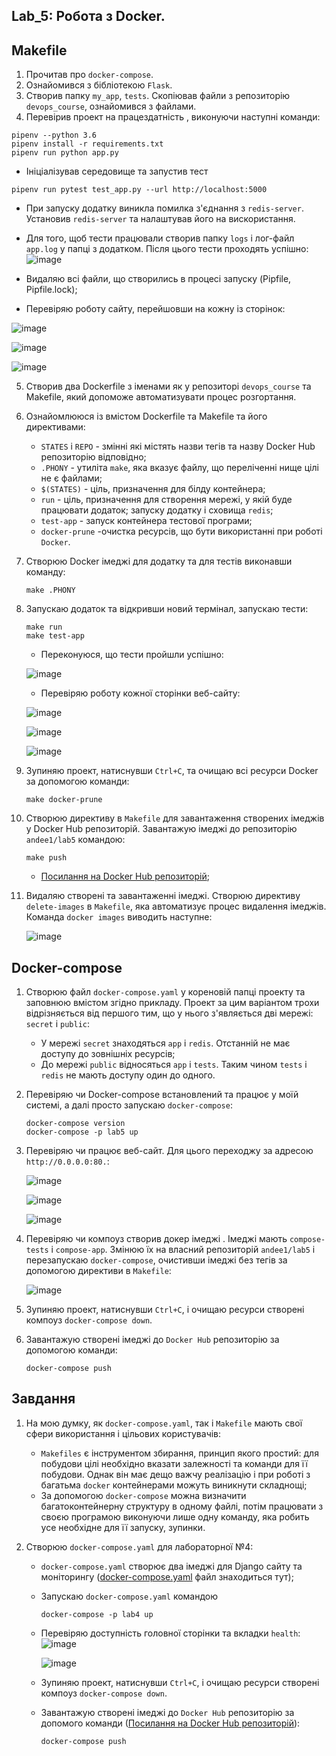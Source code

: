 ## Lab_5: Робота з Docker.

Makefile
---
1. Прочитав про `docker-compose`.
2. Ознайомився з бібліотекою `Flask`.
3. Створив папку `my_app`, `tests`. Скопіював файли з репозиторію `devops_course`, ознайомився з файлами.
4. Перевірив проект на працездатність , виконуючи наступні команди:
````
pipenv --python 3.6
pipenv install -r requirements.txt
pipenv run python app.py
````
+ Ініціалізував середовище та запустив тест
````
pipenv run pytest test_app.py --url http://localhost:5000
````
   - При запуску додатку виникла помилка з'єднання з  `redis-server`. Установив `redis-server` та налаштував його на вискористання.
   - Для того, щоб тести працювали створив папку `logs` і лог-файл `app.log` у папці з додатком. Після цього тести проходять успішно:
![image](img/1.jpg)
   
   - Видаляю всі файли, що створились в процесі запуску (Pipfile, Pipfile.lock);
    
   - Перевіряю роботу сайту, перейшовши на кожну із сторінок:
   
   ![image](img/2.jpg)
   
   ![image](img/3.jpg)
   
   ![image](img/4.jpg)

5. Створив два Dockerfile з іменами як у репозиторі `devops_course` та Makefile, який допоможе автоматизувати процес розгортання.
6. Ознайомлююся із вмістом Dockerfile та Makefile та його директивами:
    - `STATES` і `REPO` - змінні які містять назви тегів та назву Docker Hub репозиторію відповідно;
    - `.PHONY` - утиліта `make`, яка вказує файлу, що переліченні нище цілі не є файлами;
    - `$(STATES)` - ціль, призначення для білду контейнера;
    - `run` - ціль, призначення для створення мережі, у якій буде працювати додаток; запуску додатку і сховища `redis`;
    - `test-app` - запуск контейнера тестової програми;
    - `docker-prune` -очистка ресурсів, що бути використанні при роботі `Docker`.
7. Створюю Docker імеджі для додатку та для тестів виконавши команду:
    ```
    make .PHONY
    ```
8. Запускаю додаток та відкривши новий термінал, запускаю тести:
    ```
    make run
    make test-app
    ```
    - Переконуюся, що тести пройшли успішно:
       
    ![image](img/5.png)
    - Перевіряю роботу кожної сторінки веб-сайту:
    
    ![image](img/6.png)
    
    ![image](img/7.png)
    
    ![image](img/8.png)
    
9. Зупиняю проект, натиснувши `Ctrl+C`, та очищаю всі ресурси Docker за допомогою команди:
    ```
    make docker-prune
    ```
10. Створюю директиву в `Makefile` для завантаження створених імеджів у Docker Hub репозиторій. Завантажую імеджі до репозиторію `andee1/lab5` командою:
    ```
    make push
    ```
    - [Посилання на Docker Hub репозиторій](https://hub.docker.com/reposidoctory/docker/andee1/lab5);

11. Видаляю створені та завантаженні імеджі. Створюю директиву `delete-images` в `Makefile`, яка автоматизує процес видалення імеджів. Команда `docker images` виводить наступне:
    
    ![image](img/9.png)

Docker-compose
---
1. Створюю файл `docker-compose.yaml` у кореновій папці проекту та заповнюю вмістом згідно прикладу. Проект за цим варіантом трохи відрізняється від першого тим, що у нього з'являється дві мережі: `secret` і `public`:
    - У мережі `secret` знаходяться `app` і `redis`. Отстанній не має доступу до зовнішніх ресурсів;
    - До мережі `public` відносяться `app` і `tests`. Таким чином `tests` i `redis` не мають доступу один до одного.

2. Перевіряю чи Docker-compose встановлений та працює у моїй системі, а далі просто запускаю `docker-compose`:
    ```
    docker-compose version
    docker-compose -p lab5 up
    ```
3. Перевіряю чи працює веб-сайт. Для цього переходжу за адресою `http://0.0.0.0:80.`:

    ![image](img/10.png)
    
    ![image](img/11.png)
    
    ![image](img/12.png)
    
4. Перевіряю чи компоуз створив докер імеджі . Імеджі мають `compose-tests` і `compose-app`. Змінюю їх на власний репозиторій `andee1/lab5` і перезапускаю `docker-compose`, очистивши імеджі без тегів за допомогою директиви в `Makefile`:
    
    ![image](img/13.png)
    
5. Зупиняю проект, натиснувши `Ctrl+C`, і очищаю ресурси створені компоуз `docker-compose down`.

6. Завантажую створені імеджі до `Docker Hub` репозиторію за допомогою команди:
    ```
    docker-compose push
    ```
Завдання
 ---
1. На мою думку, як `docker-compose.yaml`, так і `Makefile` мають свої сфери використання і цільових користувачів:
   - `Makefiles` є інструментом збирання, принцип якого простий: для побудови цілі необхідно вказати залежності та команди для її побудови. Однак він має дещо важчу реалізацію і при роботі з багатьма `docker` контейнерами можуть виникнути складнощі;
   - За допомогою `docker-compose`  можна визначити багатоконтейнерну структуру в одному файлі, потім працювати з своєю програмою виконуючи лише одну команду, яка робить усе необхідне для її запуску, зупинки.
       
2. Створюю `docker-compose.yaml` для лабораторної №4:
   - `docker-compose.yaml` створює два імеджі для Django сайту та моніторингу ([docker-compose.yaml]() файл знаходиться тут);     
   - Запускаю `docker-compose.yaml` командою
        ```
        docker-compose -p lab4 up
        ```
   - Перевіряю доступність головної сторінки та вкладки `health`:
     ![image](img/14.png)
           
     ![image](img/15.png)
 
    - Зупиняю проект, натиснувши `Ctrl+C`, і очищаю ресурси створені компоуз `docker-compose down`.
           
    - Завантажую створені імеджі до `Docker Hub` репозиторію за допомого команди ([Посилання на Docker Hub репозиторій](https://hub.docker.com/repository/docker/andee1/lab4_django)):
       ```
       docker-compose push
       ```
   